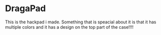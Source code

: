 # DragaPad
This is the hackpad i made. Something that is speacial about it is that it has multiple colors and it has a design on the top part of the case!!!!
